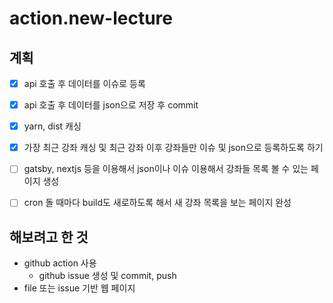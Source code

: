# action.new-lecture

## 계획
- [x] api 호출 후 데이터를 이슈로 등록
- [x] api 호출 후 데이터를 json으로 저장 후 commit
- [x] yarn, dist 캐싱
- [x] 가장 최근 강좌 캐싱 및 최근 강좌 이후 강좌들만 이슈 및 json으로 등록하도록 하기
- [ ] gatsby, nextjs 등을 이용해서 json이나 이슈 이용해서 강좌들 목록 볼 수 있는 페이지 생성
- [ ] cron 돌 때마다 build도 새로하도록 해서 새 강좌 목록을 보는 페이지 완성


## 해보려고 한 것
- github action 사용
  - github issue 생성 및 commit, push
- file 또는 issue 기반 웹 페이지